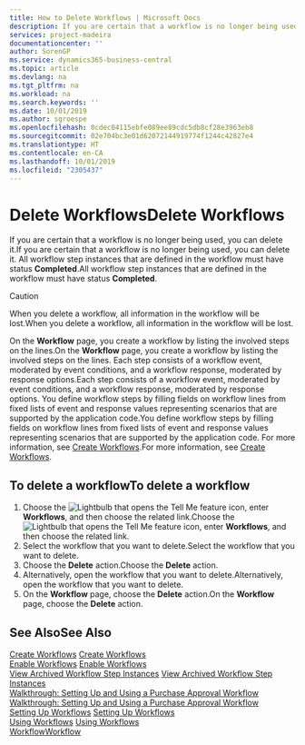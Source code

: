 ```yaml
---
title: How to Delete Workflows | Microsoft Docs
description: If you are certain that a workflow is no longer being used, you can delete it. All workflow step instances that are defined in the workflow must have status **Completed**.
services: project-madeira
documentationcenter: ''
author: SorenGP
ms.service: dynamics365-business-central
ms.topic: article
ms.devlang: na
ms.tgt_pltfrm: na
ms.workload: na
ms.search.keywords: ''
ms.date: 10/01/2019
ms.author: sgroespe
ms.openlocfilehash: 0cdec04115ebfe089ee89cdc5db8cf28e3963eb8
ms.sourcegitcommit: 02e704bc3e01d62072144919774f1244c42827e4
ms.translationtype: HT
ms.contentlocale: en-CA
ms.lasthandoff: 10/01/2019
ms.locfileid: "2305437"
---
```

# <a name="delete-workflows"></a><span data-ttu-id="5b9ba-104">Delete Workflows</span><span class="sxs-lookup"><span data-stu-id="5b9ba-104">Delete Workflows</span></span>
<span data-ttu-id="5b9ba-105">If you are certain that a workflow is no longer being used, you can delete it.</span><span class="sxs-lookup"><span data-stu-id="5b9ba-105">If you are certain that a workflow is no longer being used, you can delete it.</span></span> <span data-ttu-id="5b9ba-106">All workflow step instances that are defined in the workflow must have status **Completed**.</span><span class="sxs-lookup"><span data-stu-id="5b9ba-106">All workflow step instances that are defined in the workflow must have status **Completed**.</span></span>  

> [!CAUTION]  
>  <span data-ttu-id="5b9ba-107">When you delete a workflow, all information in the workflow will be lost.</span><span class="sxs-lookup"><span data-stu-id="5b9ba-107">When you delete a workflow, all information in the workflow will be lost.</span></span>  

 <span data-ttu-id="5b9ba-108">On the **Workflow** page, you create a workflow by listing the involved steps on the lines.</span><span class="sxs-lookup"><span data-stu-id="5b9ba-108">On the **Workflow** page, you create a workflow by listing the involved steps on the lines.</span></span> <span data-ttu-id="5b9ba-109">Each step consists of a workflow event, moderated by event conditions, and a workflow response, moderated by response options.</span><span class="sxs-lookup"><span data-stu-id="5b9ba-109">Each step consists of a workflow event, moderated by event conditions, and a workflow response, moderated by response options.</span></span> <span data-ttu-id="5b9ba-110">You define workflow steps by filling fields on workflow lines from fixed lists of event and response values representing scenarios that are supported by the application code.</span><span class="sxs-lookup"><span data-stu-id="5b9ba-110">You define workflow steps by filling fields on workflow lines from fixed lists of event and response values representing scenarios that are supported by the application code.</span></span> <span data-ttu-id="5b9ba-111">For more information, see [Create Workflows](across-how-to-create-workflows.md).</span><span class="sxs-lookup"><span data-stu-id="5b9ba-111">For more information, see [Create Workflows](across-how-to-create-workflows.md).</span></span>  

## <a name="to-delete-a-workflow"></a><span data-ttu-id="5b9ba-112">To delete a workflow</span><span class="sxs-lookup"><span data-stu-id="5b9ba-112">To delete a workflow</span></span>  
1.  <span data-ttu-id="5b9ba-113">Choose the ![Lightbulb that opens the Tell Me feature](media/ui-search/search_small.png "Tell me what you want to do") icon, enter **Workflows**, and then choose the related link.</span><span class="sxs-lookup"><span data-stu-id="5b9ba-113">Choose the ![Lightbulb that opens the Tell Me feature](media/ui-search/search_small.png "Tell me what you want to do") icon, enter **Workflows**, and then choose the related link.</span></span>  
2.  <span data-ttu-id="5b9ba-114">Select the workflow that you want to delete.</span><span class="sxs-lookup"><span data-stu-id="5b9ba-114">Select the workflow that you want to delete.</span></span>  
3.  <span data-ttu-id="5b9ba-115">Choose the **Delete** action.</span><span class="sxs-lookup"><span data-stu-id="5b9ba-115">Choose the **Delete** action.</span></span>  
4.  <span data-ttu-id="5b9ba-116">Alternatively, open the workflow that you want to delete.</span><span class="sxs-lookup"><span data-stu-id="5b9ba-116">Alternatively, open the workflow that you want to delete.</span></span>  
5.  <span data-ttu-id="5b9ba-117">On the **Workflow** page, choose the **Delete** action.</span><span class="sxs-lookup"><span data-stu-id="5b9ba-117">On the **Workflow** page, choose the **Delete** action.</span></span>  

## <a name="see-also"></a><span data-ttu-id="5b9ba-118">See Also</span><span class="sxs-lookup"><span data-stu-id="5b9ba-118">See Also</span></span>  
 <span data-ttu-id="5b9ba-119">[Create Workflows](across-how-to-create-workflows.md) </span><span class="sxs-lookup"><span data-stu-id="5b9ba-119">[Create Workflows](across-how-to-create-workflows.md) </span></span>  
 <span data-ttu-id="5b9ba-120">[Enable Workflows](across-how-to-enable-workflows.md) </span><span class="sxs-lookup"><span data-stu-id="5b9ba-120">[Enable Workflows](across-how-to-enable-workflows.md) </span></span>  
 <span data-ttu-id="5b9ba-121">[View Archived Workflow Step Instances](across-how-to-view-archived-workflow-step-instances.md) </span><span class="sxs-lookup"><span data-stu-id="5b9ba-121">[View Archived Workflow Step Instances](across-how-to-view-archived-workflow-step-instances.md) </span></span>  
 <span data-ttu-id="5b9ba-122">[Walkthrough: Setting Up and Using a Purchase Approval Workflow](walkthrough-setting-up-and-using-a-purchase-approval-workflow.md) </span><span class="sxs-lookup"><span data-stu-id="5b9ba-122">[Walkthrough: Setting Up and Using a Purchase Approval Workflow](walkthrough-setting-up-and-using-a-purchase-approval-workflow.md) </span></span>  
 <span data-ttu-id="5b9ba-123">[Setting Up Workflows](across-set-up-workflows.md) </span><span class="sxs-lookup"><span data-stu-id="5b9ba-123">[Setting Up Workflows](across-set-up-workflows.md) </span></span>  
 <span data-ttu-id="5b9ba-124">[Using Workflows](across-use-workflows.md) </span><span class="sxs-lookup"><span data-stu-id="5b9ba-124">[Using Workflows](across-use-workflows.md) </span></span>  
 [<span data-ttu-id="5b9ba-125">Workflow</span><span class="sxs-lookup"><span data-stu-id="5b9ba-125">Workflow</span></span>](across-workflow.md)   
